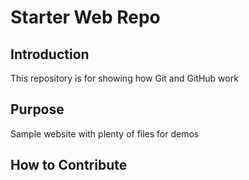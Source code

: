 # Starter Web Repo

## Introduction

This repository is for showing how Git and GitHub work

## Purpose

Sample website with plenty of files for demos

## How to Contribute
